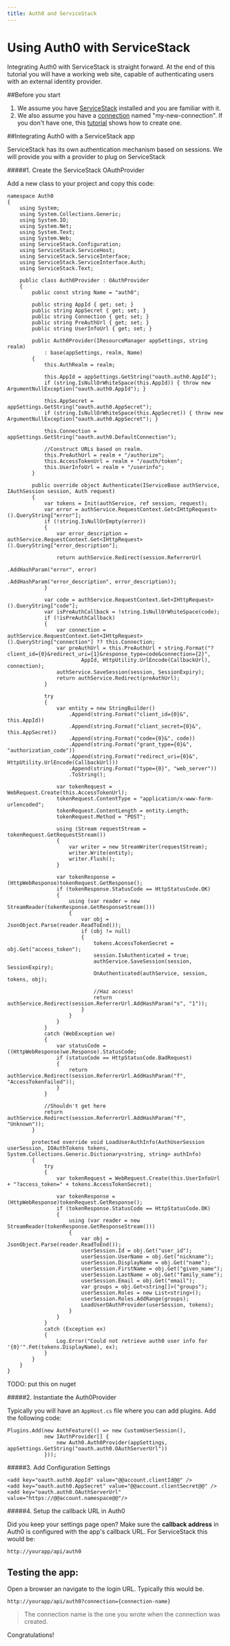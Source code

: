 ```yaml
---
title: Auth0 and ServiceStack
---
```

# Using Auth0 with ServiceStack

Integrating Auth0 with ServiceStack is straight forward. At the end of this tutorial you will have a working web site, capable of authenticating users with an external identity provider.

##Before you start

1. We assume you have [ServiceStack](http://www.servicestack.net/) installed and you are familiar with it.
2. We also assume you have a [connection](https://app.auth0.com/#/connections) named "my-new-connection". If you don't have one, this [tutorial](a0-createconnection) shows how to create one.

##Integrating Auth0 with a ServiceStack app

ServiceStack has its own authentication mechanism based on sessions. We will provide you with a provider to plug on ServiceStack

#####1. Create the ServiceStack OAuthProvider

Add a new class to your project and copy this code:

	namespace Auth0
	{
	    using System;
	    using System.Collections.Generic;
	    using System.IO;
	    using System.Net;
	    using System.Text;
	    using System.Web;
	    using ServiceStack.Configuration;
	    using ServiceStack.ServiceHost;
	    using ServiceStack.ServiceInterface;
	    using ServiceStack.ServiceInterface.Auth;
	    using ServiceStack.Text;

	    public class Auth0Provider : OAuthProvider
	    {
	        public const string Name = "auth0";

	        public string AppId { get; set; }
	        public string AppSecret { get; set; }
	        public string Connection { get; set; }
	        public string PreAuthUrl { get; set; }
	        public string UserInfoUrl { get; set; }

	        public Auth0Provider(IResourceManager appSettings, string realm)
	            : base(appSettings, realm, Name)
	        {
	            this.AuthRealm = realm;

	            this.AppId = appSettings.GetString("oauth.auth0.AppId");
	            if (string.IsNullOrWhiteSpace(this.AppId)) { throw new ArgumentNullException("oauth.auth0.AppId"); }

	            this.AppSecret = appSettings.GetString("oauth.auth0.AppSecret");
	            if (string.IsNullOrWhiteSpace(this.AppSecret)) { throw new ArgumentNullException("oauth.auth0.AppSecret"); }

	            this.Connection = appSettings.GetString("oauth.auth0.DefaultConnection");

	            //Construct URLs based on realm.
	            this.PreAuthUrl = realm + "/authorize";
	            this.AccessTokenUrl = realm + "/oauth/token";
	            this.UserInfoUrl = realm + "/userinfo";
	        }

	        public override object Authenticate(IServiceBase authService, IAuthSession session, Auth request)
	        {
	            var tokens = Init(authService, ref session, request);
	            var error = authService.RequestContext.Get<IHttpRequest>().QueryString["error"];
	            if (!string.IsNullOrEmpty(error))
	            {
	                var error_description = authService.RequestContext.Get<IHttpRequest>().QueryString["error_description"];

	                return authService.Redirect(session.ReferrerUrl
	                                                    .AddHashParam("error", error)
	                                                    .AddHashParam("error_description", error_description));
	            }

	            var code = authService.RequestContext.Get<IHttpRequest>().QueryString["code"];
	            var isPreAuthCallback = !string.IsNullOrWhiteSpace(code);
	            if (!isPreAuthCallback)
	            {
	                var connection = authService.RequestContext.Get<IHttpRequest>().QueryString["connection"] ?? this.Connection;
	                var preAuthUrl = this.PreAuthUrl + string.Format("?client_id={0}&redirect_uri={1}&response_type=code&connection={2}",
	                        AppId, HttpUtility.UrlEncode(CallbackUrl), connection);
	                authService.SaveSession(session, SessionExpiry);
	                return authService.Redirect(preAuthUrl);
	            }

	            try
	            {
	                var entity = new StringBuilder()
	                    .Append(string.Format("client_id={0}&", this.AppId))
	                    .Append(string.Format("client_secret={0}&", this.AppSecret))
	                    .Append(string.Format("code={0}&", code))
	                    .Append(string.Format("grant_type={0}&", "authorization_code"))
	                    .Append(string.Format("redirect_uri={0}&", HttpUtility.UrlEncode(CallbackUrl)))
	                    .Append(string.Format("type={0}", "web_server"))
	                    .ToString();

	                var tokenRequest = WebRequest.Create(this.AccessTokenUrl);
	                tokenRequest.ContentType = "application/x-www-form-urlencoded";
	                tokenRequest.ContentLength = entity.Length;
	                tokenRequest.Method = "POST";

	                using (Stream requestStream = tokenRequest.GetRequestStream())
	                {
	                    var writer = new StreamWriter(requestStream);
	                    writer.Write(entity);
	                    writer.Flush();
	                }

	                var tokenResponse = (HttpWebResponse)tokenRequest.GetResponse();
	                if (tokenResponse.StatusCode == HttpStatusCode.OK)
	                {
	                    using (var reader = new StreamReader(tokenResponse.GetResponseStream()))
	                    {
	                        var obj = JsonObject.Parse(reader.ReadToEnd());
	                        if (obj != null)
	                        {
	                            tokens.AccessTokenSecret = obj.Get("access_token");
	                            session.IsAuthenticated = true;
	                            authService.SaveSession(session, SessionExpiry);
	                            OnAuthenticated(authService, session, tokens, obj);

	                            //Haz access!
	                            return authService.Redirect(session.ReferrerUrl.AddHashParam("s", "1"));
	                        }
	                    }
	                }
	            }
	            catch (WebException we)
	            {
	                var statusCode = ((HttpWebResponse)we.Response).StatusCode;
	                if (statusCode == HttpStatusCode.BadRequest)
	                {
	                    return authService.Redirect(session.ReferrerUrl.AddHashParam("f", "AccessTokenFailed"));
	                }
	            }

	            //Shouldn't get here
	            return authService.Redirect(session.ReferrerUrl.AddHashParam("f", "Unknown"));
	        }

	        protected override void LoadUserAuthInfo(AuthUserSession userSession, IOAuthTokens tokens, System.Collections.Generic.Dictionary<string, string> authInfo)
	        {
	            try
	            {
	                var tokenRequest = WebRequest.Create(this.UserInfoUrl + "?access_token=" + tokens.AccessTokenSecret);

	                var tokenResponse = (HttpWebResponse)tokenRequest.GetResponse();
	                if (tokenResponse.StatusCode == HttpStatusCode.OK)
	                {
	                    using (var reader = new StreamReader(tokenResponse.GetResponseStream()))
	                    {
	                        var obj = JsonObject.Parse(reader.ReadToEnd());
	                        userSession.Id = obj.Get("user_id");
	                        userSession.UserName = obj.Get("nickname");
	                        userSession.DisplayName = obj.Get("name");
	                        userSession.FirstName = obj.Get("given_name");
	                        userSession.LastName = obj.Get("family_name");
	                        userSession.Email = obj.Get("email");
	                        var groups = obj.Get<string[]>("groups");
	                        userSession.Roles = new List<string>();
	                        userSession.Roles.AddRange(groups);
	                        LoadUserOAuthProvider(userSession, tokens);
	                    }
	                }
	            }
	            catch (Exception ex)
	            {
	                Log.Error("Could not retrieve auth0 user info for '{0}'".Fmt(tokens.DisplayName), ex);
	            }
	        }
	    }
	}

TODO: put this on nuget

#####2. Instantiate the Auth0Provider

Typically you will have an `AppHost.cs` file where you can add plugins. Add the following code:

	Plugins.Add(new AuthFeature(() => new CustomUserSession(),
				new IAuthProvider[] {
                    new Auth0.Auth0Provider(appSettings, appSettings.GetString("oauth.auth0.OAuthServerUrl"))
				}));

#####3. Add Configuration Settings

	<add key="oauth.auth0.AppId" value="@@account.clientId@@" />
	<add key="oauth.auth0.AppSecret" value="@@account.clientSecret@@" />
	<add key="oauth.auth0.OAuthServerUrl" value="https://@@account.namespace@@"/>


#####4. Setup the callback URL in Auth0

Did you keep your settings page open? Make sure the __callback address__ in Auth0 is configured with the app's callback URL. For ServiceStack this would be:

	http://yourapp/api/auth0

## Testing the app:

Open a browser an navigate to the login URL. Typically this would be.

	http://yourapp/api/auth0?connection={connection-name}

> The connection name is the one you wrote when the connection was created.

Congratulations! 
